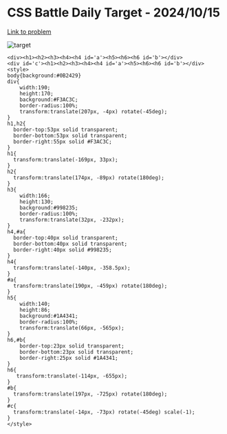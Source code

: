 # CSS Battle Daily Target - 2024/10/15

[Link to problem](https://cssbattle.dev/play/Ib0rytKb1MjXK8sOCAc3)

![target](https://firebasestorage.googleapis.com/v0/b/cssbattleapp.appspot.com/o/user%2Fe6YbeBahWNPT7VpE2rE2p85byxa2%2Ftargets%2Ftarget_cqfKiG2.png?alt=media)



```
<div><h1><h2><h3><h4><h4 id='a'><h5><h6><h6 id='b'></div>
<div id='c'><h1><h2><h3><h4><h4 id='a'><h5><h6><h6 id='b'></div>
<style>
body{background:#0B2429}
div{
    width:190;
    height:170;
    background:#F3AC3C;
    border-radius:100%;
    transform:translate(207px, -4px) rotate(-45deg);
}
h1,h2{
  border-top:53px solid transparent;
  border-bottom:53px solid transparent;
  border-right:55px solid #F3AC3C;
}
h1{
  transform:translate(-169px, 33px);
}
h2{
  transform:translate(174px, -89px) rotate(180deg);
}
h3{
    width:166;
    height:130;
    background:#998235;
    border-radius:100%;
    transform:translate(32px, -232px);
}
h4,#a{
  border-top:40px solid transparent;
  border-bottom:40px solid transparent;
  border-right:40px solid #998235;
}
h4{
  transform:translate(-140px, -358.5px);
}
#a{
  transform:translate(190px, -459px) rotate(180deg);
}
h5{
    width:140;
    height:86;
    background:#1A4341;
    border-radius:100%;
    transform:translate(66px, -565px);
}
h6,#b{
    border-top:23px solid transparent;
    border-bottom:23px solid transparent;
    border-right:25px solid #1A4341;
}
h6{
   transform:translate(-114px, -655px);
}
#b{
  transform:translate(197px, -725px) rotate(180deg);
}
#c{
  transform:translate(-14px, -73px) rotate(-45deg) scale(-1);
}
</style>
```